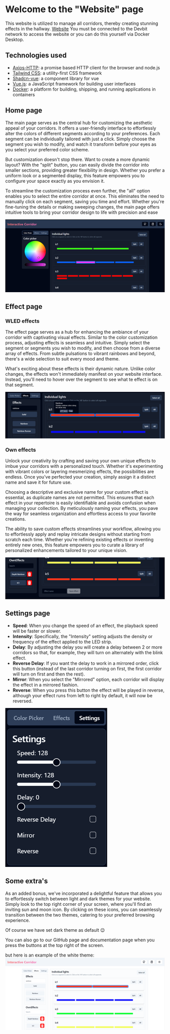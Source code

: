 # Welcome to the "Website" page

This website is utilized to manage all corridors, thereby creating stunning effects in the hallway. [Website](http://10.11.0.100:9002/api-docs/) You must be connected to the Devbit network to access the website or you can do this yourself via Docker Desktop.

## Technologies used

- [Axios-HTTP](https://axios-http.com/): a promise based HTTP client for the browser and node.js
- [Tailwind CSS](https://tailwindcss.com/): a utility-first CSS framework
- [Shadcn-vue](https://www.shadcn-vue.com/): a component library for vue
- [Vue.js](https://vuejs.org/): a JavaScript framework for building user interfaces
- [Docker](https://www.docker.com/): a platform for building, shipping, and running applications in containers

## Home page

The main page serves as the central hub for customizing the aesthetic appeal of your corridors. It offers a user-friendly interface to effortlessly alter the colors of different segments according to your preferences. Each segment can be individually tailored with just a click. Simply choose the segment you wish to modify, and watch it transform before your eyes as you select your preferred color scheme.

But customization doesn't stop there. Want to create a more dynamic layout? With the "split" button, you can easily divide the corridor into smaller sections, providing greater flexibility in design. Whether you prefer a uniform look or a segmented display, this feature empowers you to configure your space exactly as you envision it.

To streamline the customization process even further, the "all" option enables you to select the entire corridor at once. This eliminates the need to manually click on each segment, saving you time and effort. Whether you're fine-tuning the details or making sweeping changes, the main page offers intuitive tools to bring your corridor design to life with precision and ease

![Home Page](./img/HoofdpaginaBlack.webp)

## Effect page

### WLED effects

The effect page serves as a hub for enhancing the ambiance of your corridor with captivating visual effects. Similar to the color customization process, adjusting effects is seamless and intuitive. Simply select the segment or segments you wish to modify, and then choose from a diverse array of effects. From subtle pulsations to vibrant rainbows and beyond, there's a wide selection to suit every mood and theme.

What's exciting about these effects is their dynamic nature. Unlike color changes, the effects won't immediately manifest on your website interface. Instead, you'll need to hover over the segment to see what te effect is on that segment.

![Effect page](./img/Effects.webp)

### Own effects

Unlock your creativity by crafting and saving your own unique effects to imbue your corridors with a personalized touch. Whether it's experimenting with vibrant colors or layering mesmerizing effects, the possibilities are endless. Once you've perfected your creation, simply assign it a distinct name and save it for future use.

Choosing a descriptive and exclusive name for your custom effect is essential, as duplicate names are not permitted. This ensures that each effect in your repertoire is easily identifiable and avoids confusion when managing your collection. By meticulously naming your effects, you pave the way for seamless organization and effortless access to your favorite creations.

The ability to save custom effects streamlines your workflow, allowing you to effortlessly apply and replay intricate designs without starting from scratch each time. Whether you're refining existing effects or inventing entirely new ones, this feature empowers you to curate a library of personalized enhancements tailored to your unique vision.

![Own effects](./img/Owneffects.webp)


## Settings page

- **Speed**: When you change the speed of an effect, the playback speed will be faster or slower.
- **Intensity**: Specifically, the "Intensity" setting adjusts the density or frequency of the effect applied to the LED strip.
- **Delay**: By adjusting the delay you will create a delay between 2 or more corridors so that, for example, they will turn on alternately with the blink effect.
- **Reverse Delay**: If you want the delay to work in a mirrored order, click this button (instead of the last corridor turning on first, the first corridor will turn on first and then the rest).
- **Mirror**: When you select the "Mirrored" option, each corridor will display the effect in a mirrored fashion.
- **Reverse**: When you press this button the effect will be played in reverse, although your effect runs from left to right by default, it will now be reversed.

![Settings](./img/Settings.webp)

## Some extra's

As an added bonus, we've incorporated a delightful feature that allows you to effortlessly switch between light and dark themes for your website. Simply look to the top right corner of your screen, where you'll find an inviting sun and moon icon. By clicking on these icons, you can seamlessly transition between the two themes, catering to your preferred browsing experience.

Of course we have set dark theme as default 😉

You can also go to our GitHub page and documentation page when you press the buttons at the top right of the screen.

but here is an example of the white theme:
![White team](./img/HoofdpaginaWhite.webp)
